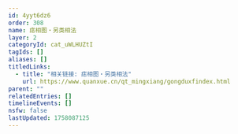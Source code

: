 ```yaml
---
id: 4yyt6dz6
order: 308
name: 痣相图・另类相法
layer: 2
categoryId: cat_uWLHUZtI
tagIds: []
aliases: []
titledLinks:
  - title: "相关链接: 痣相图・另类相法"
    url: https://www.quanxue.cn/qt_mingxiang/gongduxfindex.html
parent: ""
relatedEntries: []
timelineEvents: []
nsfw: false
lastUpdated: 1758087125
---
```


